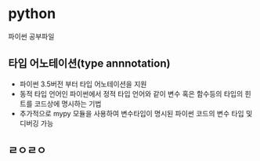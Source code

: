# python
파이썬 공부파일

## 타입 어노테이션(type annnotation)
- 파이썬 3.5버전 부터 타입 어노테이션을 지원
- 동적 타입 언어인 파이썬에서 정적 타입 언어와 같이 변수 혹은 함수등의 타입의 힌트를 코드상에 명시하는 기법
- 추가적으로 mypy 모듈을 사용하여 변수타입이 명시된 파이썬 코드의 변수 타입 및 디버깅 가능

## ㄹㅇㄹㅇ
